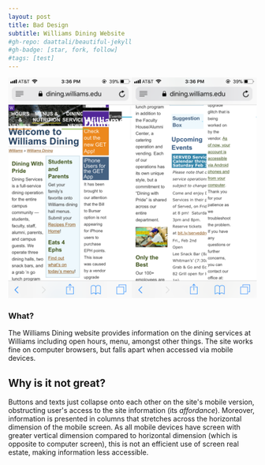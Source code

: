 ```yaml
---
layout: post
title: Bad Design
subtitle: Williams Dining Website
#gh-repo: daattali/beautiful-jekyll
#gh-badge: [star, fork, follow]
#tags: [test]
---
```


![](/img/DiningWebsite.png)

### What?

The Williams Dining website provides information on the dining services at Williams including open hours, menu, amongst other things. The site works fine on computer browsers, but falls apart when accessed via mobile devices.

## Why is it not great?

Buttons and texts just collapse onto each other on the site's mobile version, obstructing user's access to the site information (its *affordance*). Moreover, information is presented in columns that stretches across the horizontal dimension of the mobile screen. As all mobile devices have screen with greater vertical dimension compared to horizontal dimension (which is opposite to computer screen), this is not an efficient use of screen real estate, making information less accessible.
